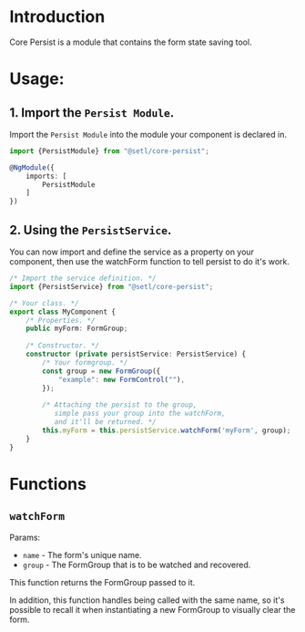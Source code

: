 # Introduction
Core Persist is a module that contains the form state saving tool.

# Usage:
## 1. Import the `Persist Module`.

Import the `Persist Module` into the module your component is declared in. 

```typescript
import {PersistModule} from "@setl/core-persist";

@NgModule({
    imports: [
        PersistModule
    ]
})
```

## 2. Using the `PersistService`.

You can now import and define the service as a property on your component, then use the watchForm function to tell persist to do it's work.

```typescript
/* Import the service definition. */
import {PersistService} from "@setl/core-persist";

/* Your class. */
export class MyComponent {
    /* Properties. */
    public myForm: FormGroup;
    
    /* Constructor. */
    constructor (private persistService: PersistService) {
        /* Your formgroup. */
        const group = new FormGroup({
            "example": new FormControl(""),
        });
        
        /* Attaching the persist to the group,
           simple pass your group into the watchForm,
           and it'll be returned. */
        this.myForm = this.persistService.watchForm('myForm', group);
    }
}
```

# Functions

## `watchForm`

Params:
* `name`  - The form's unique name.
* `group` - The FormGroup that is to be watched and recovered.

This function returns the FormGroup passed to it.

In addition, this function handles being called with the same name, so it's possible to recall it when instantiating a new FormGroup to visually clear the form.
